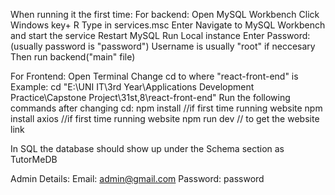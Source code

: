 When running it the first time:
For backend:
Open MySQL Workbench
Click Windows key+ R
Type in services.msc
Enter
Navigate to MySQL Workbench and start the service
Restart MySQL 
Run Local instance
Enter Password: (usually password is "password")
Username is usually "root" if neccesary
Then run backend("main" file)

For Frontend:
Open Terminal
Change cd to where "react-front-end" is
Example: cd "E:\UNI IT\3rd Year\Applications Development Practice\Capstone Project\31st,8\react-front-end"
Run the following commands after changing cd:
npm install             //if first time running website
npm install axios       //if first time running website
npm run dev   // to get the website link

In SQL the database should show up under the Schema section as TutorMeDB

Admin Details:
Email: admin@gmail.com
Password: password
